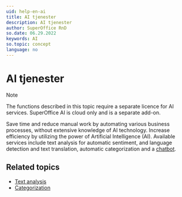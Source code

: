 ```yaml
---
uid: help-en-ai
title: AI tjenester
description: AI tjenester
author: SuperOffice RnD
so.date: 06.29.2022
keywords: AI
so.topic: concept
language: no
---
```


# AI tjenester

> [!NOTE]
> The functions described in this topic require a separate licence for AI services. SuperOffice AI is cloud only and is a separate add-on.

Save time and reduce manual work by automating various business processes, without extensive knowledge of AI technology. Increase efficiency by utilizing the power of Artificial Intelligence (AI). Available services include text analysis for automatic sentiment, and language detection and text translation, automatic categorization and a [chatbot][3].

## Related topics

* [Text analysis][1]
* [Categorization][2]

<!-- Referenced links -->
[1]: text-analysis.md
[2]: categorization.md
[3]: ../chat/admin/channel-create.md#chatbot

<!-- Referenced images -->

